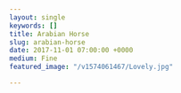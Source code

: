 ```yaml
---
layout: single
keywords: []
title: Arabian Horse
slug: arabian-horse
date: 2017-11-01 07:00:00 +0000
medium: Fine
featured_image: "/v1574061467/Lovely.jpg"

---
```

